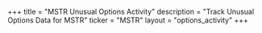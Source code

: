 +++
title = "MSTR Unusual Options Activity"
description = "Track Unusual Options Data for MSTR"
ticker = "MSTR"
layout = "options_activity"
+++

